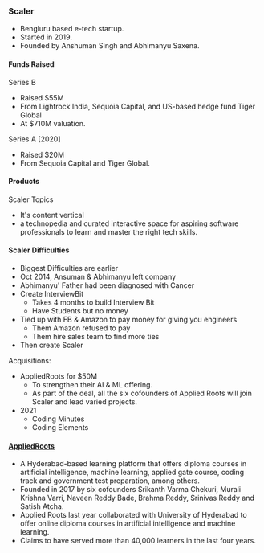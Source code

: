 ### Scaler

- Bengluru based e-tech startup.
- Started in 2019.
- Founded by Anshuman Singh and Abhimanyu Saxena.

#### Funds Raised

Series B
- Raised $55M 
- From Lightrock India, Sequoia Capital, and US-based hedge fund Tiger Global 
- At $710M valuation.

Series A [2020]
- Raised $20M 
- From Sequoia Capital and Tiger Global.

#### Products

Scaler Topics
- It's content vertical 
- a technopedia and curated interactive space for aspiring software professionals to learn and master the right tech skills. 


#### Scaler Difficulties
- Biggest Difficulties are earlier
- Oct 2014, Ansuman & Abhimanyu left company 
- Abhimanyu' Father had been diagnosed with Cancer
- Create InterviewBit
    - Takes 4 months to build Interview Bit 
    - Have Students but no money
- Tied up with FB & Amazon to pay money for giving you engineers
    - Them Amazon refused to pay
    - Them hire sales team to find more ties 
- Then create Scaler 

Acquisitions:
- AppliedRoots for $50M 
    - To strengthen their AI & ML offering.
    - As part of the deal, all the six cofounders of Applied Roots will join Scaler and lead varied projects.
- 2021
    - Coding Minutes 
    - Coding Elements

#### [AppliedRoots](https://www.appliedroots.com/)

- A Hyderabad-based learning platform that offers diploma courses in artificial intelligence, machine learning, applied gate course, coding track and government test preparation, among others. 
- Founded in 2017 by six cofounders Srikanth Varma Chekuri, Murali Krishna Varri, Naveen Reddy Bade, Brahma Reddy, Srinivas Reddy and Satish Atcha.
- Applied Roots last year collaborated with University of Hyderabad to offer online diploma courses in artificial intelligence and machine learning.
- Claims to have served more than 40,000 learners in the last four years.

